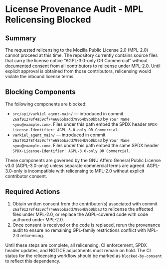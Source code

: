 # License Provenance Audit - MPL Relicensing Blocked

## Summary
The requested relicensing to the Mozilla Public License 2.0 (MPL-2.0) cannot proceed at this time. The repository currently contains source files that carry the license notice "AGPL-3.0-only OR Commercial" without documented consent from all contributors to relicense under MPL-2.0. Until explicit approval is obtained from those contributors, relicensing would violate the inbound license terms.

## Blocking Components
The following components are blocked:

- `src/api/varkiel_agent-main/` — introduced in commit `26af91278f4a59cf74e6865badd79964b9b0bba3` by `Your Name <you@example.com>`. Files under this path embed the SPDX header `SPDX-License-Identifier: AGPL-3.0-only OR Commercial`.
- `varkiel_agent_main/` — introduced in commit `26af91278f4a59cf74e6865badd79964b9b0bba3` by `Your Name <you@example.com>`. Files under this path embed the same SPDX header `SPDX-License-Identifier: AGPL-3.0-only OR Commercial`.

These components are governed by the GNU Affero General Public License v3.0 (AGPL-3.0-only) unless separate commercial terms are agreed. AGPL-3.0-only is incompatible with relicensing to MPL-2.0 without explicit contributor consent.

## Required Actions
1. Obtain written consent from the contributor(s) associated with commit `26af91278f4a59cf74e6865badd79964b9b0bba3` to relicense the affected files under MPL-2.0, or replace the AGPL-covered code with code authored under MPL-2.0.
2. Once consent is received or the code is replaced, rerun the provenance audit to ensure no remaining GPL-family restrictions conflict with MPL-2.0 relicensing.

Until these steps are complete, all relicensing, CI enforcement, SPDX header updates, and NOTICE adjustments must remain on hold. The CI status for the relicensing workflow should be marked as `blocked-by-consent` to reflect this dependency.

